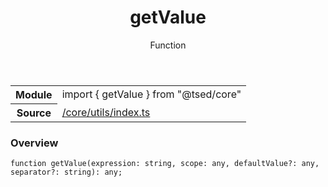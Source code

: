 
<header class="symbol-info-header"><h1 id="getvalue">getValue</h1><label class="symbol-info-type-label function">Function</label></header>
<!-- summary -->
<section class="symbol-info"><table class="is-full-width"><tbody><tr><th>Module</th><td><div class="lang-typescript"><span class="token keyword">import</span> { getValue }&nbsp;<span class="token keyword">from</span>&nbsp;<span class="token string">"@tsed/core"</span></div></td></tr><tr><th>Source</th><td><a href="https://github.com/Romakita/ts-express-decorators/blob/v4.5.0/src//core/utils/index.ts#L0-L0">/core/utils/index.ts</a></td></tr></tbody></table></section>
<!-- overview -->


### Overview


<pre><code class="typescript-lang ">function <span class="token function">getValue</span><span class="token punctuation">(</span>expression<span class="token punctuation">:</span> <span class="token keyword">string</span><span class="token punctuation">,</span> scope<span class="token punctuation">:</span> <span class="token keyword">any</span><span class="token punctuation">,</span> defaultValue?<span class="token punctuation">:</span> <span class="token keyword">any</span><span class="token punctuation">,</span> separator?<span class="token punctuation">:</span> <span class="token keyword">string</span><span class="token punctuation">)</span><span class="token punctuation">:</span> <span class="token keyword">any</span><span class="token punctuation">;</span></code></pre>


<!-- Parameters -->

<!-- Description -->

<!-- Members -->

